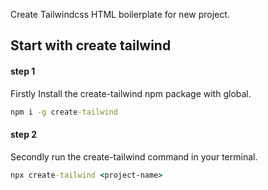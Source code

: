 Create Tailwindcss  HTML boilerplate for new project. 

## Start with create tailwind
#### step 1
Firstly Install the create-tailwind npm package with global. 
```cmd
npm i -g create-tailwind
```

#### step 2
Secondly run the create-tailwind command in your terminal.

```cmd
npx create-tailwind <project-name>
```
